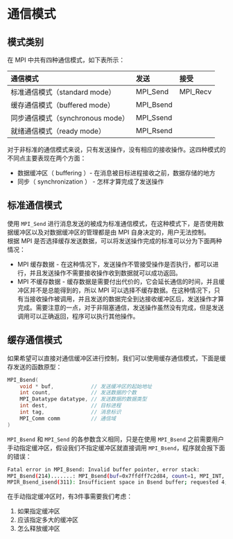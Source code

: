 # 通信模式
<!-- toc -->

## 模式类别
在 MPI 中共有四种通信模式，如下表所示：

| 通信模式 | 发送 | 接受 |
|:----|:----|:-----|
| 标准通信模式（standard mode）| MPI_Send | MPI_Recv |
| 缓存通信模式（buffered mode）| MPI_Bsend |  |
| 同步通信模式（synchronous mode）| MPI_Ssend | |
| 就绪通信模式（ready mode） | MPI_Rsend |  |

对于非标准的通信模式来说，只有发送操作，没有相应的接收操作。这四种模式的不同点主要表现在两个方面：
* 数据缓冲区（ buffering ）- 在消息被目标进程接收之前，数据存储的地方
* 同步（ synchronization ） - 怎样才算完成了发送操作

## 标准通信模式
使用 `MPI_Send` 进行消息发送的被成为标准通信模式，在这种模式下，是否使用数据缓冲区以及对数据缓冲区的管理都是由 MPI 自身决定的，用户无法控制。  
根据 MPI 是否选择缓存发送数据，可以将发送操作完成的标准可以分为下面两种情况：
* MPI 缓存数据 - 在这种情况下，发送操作不管接受操作是否执行，都可以进行，并且发送操作不需要接收操作收到数据就可以成功返回。
* MPI 不缓存数据 - 缓存数据是需要付出代价的，它会延长通信的时间，并且缓冲区并不是总能得到的，所以 MPI 可以选择不缓存数据。在这种情况下，只有当接收操作被调用，并且发送的数据完全到达接收缓冲区后，发送操作才算完成。需要注意的一点，对于非阻塞通信，发送操作虽然没有完成，但是发送调用可以正确返回，程序可以执行其他操作。

## 缓存通信模式
如果希望可以直接对通信缓冲区进行控制，我们可以使用缓存通信模式，下面是缓存发送的函数原型：
```c
MPI_Bsend(
    void * buf,            // 发送缓冲区的起始地址
    int count,             // 发送数据的个数
    MPI_Datatype datatype, // 发送数据的数据类型
    int dest,              // 目标进程
    int tag,               // 消息标识
    MPI_Comm comm          // 通信域
)
```
`MPI_Bsend` 和 `MPI_Send` 的各参数含义相同，只是在使用 `MPI_Bsend` 之前需要用户手动指定缓冲区，假设我们不指定缓冲区就直接调用 `MPI_Bsend`，程序就会报下面的错误：
```bash
Fatal error in MPI_Bsend: Invalid buffer pointer, error stack:
MPI_Bsend(214).......: MPI_Bsend(buf=0x7ffdff7c2d84, count=1, MPI_INT, dest=1, tag=99, MPI_COMM_WORLD) failed
MPIR_Bsend_isend(311): Insufficient space in Bsend buffer; requested 4; total buffer size is 0
```
在手动指定缓冲区时，有3件事需要我们考虑：  
1. 如果指定缓冲区
2. 应该指定多大的缓冲区
3. 怎么释放缓冲区
